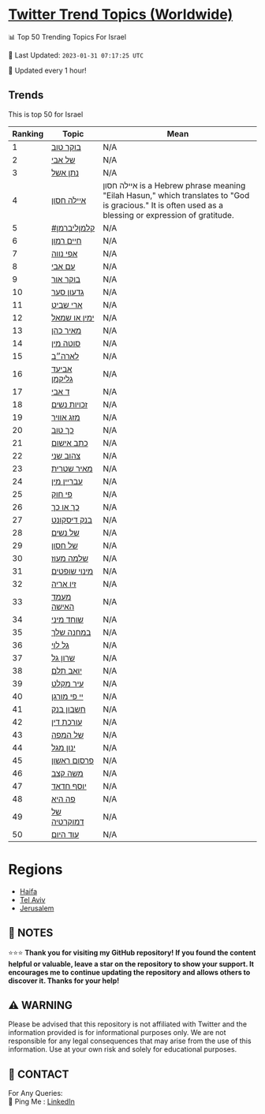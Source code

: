 [Twitter Trend Topics (Worldwide)](https://github.com/ErcinDedeoglu/Twitter-Trend-Topics)
==========


📊 Top 50 Trending Topics For Israel

📆 Last Updated: `2023-01-31 07:17:25 UTC`

🔧 Updated every 1 hour!


## Trends

This is top 50 for Israel

| Ranking | Topic | Mean |
| ------- | ------------ | ------------ |
| 1 | [בוקר טוב](http://twitter.com/search?q=%d7%91%d7%95%d7%a7%d7%a8+%d7%98%d7%95%d7%91) | N/A |
| 2 | [של אבי](http://twitter.com/search?q=%d7%a9%d7%9c+%d7%90%d7%91%d7%99) | N/A |
| 3 | [נתן אשל](http://twitter.com/search?q=%d7%a0%d7%aa%d7%9f+%d7%90%d7%a9%d7%9c) | N/A |
| 4 | [איילה חסון](http://twitter.com/search?q=%d7%90%d7%99%d7%99%d7%9c%d7%94+%d7%97%d7%a1%d7%95%d7%9f) | איילה חסון is a Hebrew phrase meaning "Eilah Hasun," which translates to "God is gracious." It is often used as a blessing or expression of gratitude. |
| 5 | [#קלמןליברמן](http://twitter.com/search?q=%23%d7%a7%d7%9c%d7%9e%d7%9f%d7%9c%d7%99%d7%91%d7%a8%d7%9e%d7%9f) | N/A |
| 6 | [חיים רמון](http://twitter.com/search?q=%d7%97%d7%99%d7%99%d7%9d+%d7%a8%d7%9e%d7%95%d7%9f) | N/A |
| 7 | [אפי נווה](http://twitter.com/search?q=%d7%90%d7%a4%d7%99+%d7%a0%d7%95%d7%95%d7%94) | N/A |
| 8 | [עם אבי](http://twitter.com/search?q=%d7%a2%d7%9d+%d7%90%d7%91%d7%99) | N/A |
| 9 | [בוקר אור](http://twitter.com/search?q=%d7%91%d7%95%d7%a7%d7%a8+%d7%90%d7%95%d7%a8) | N/A |
| 10 | [גדעון סער](http://twitter.com/search?q=%d7%92%d7%93%d7%a2%d7%95%d7%9f+%d7%a1%d7%a2%d7%a8) | N/A |
| 11 | [ארי שביט](http://twitter.com/search?q=%d7%90%d7%a8%d7%99+%d7%a9%d7%91%d7%99%d7%98) | N/A |
| 12 | [ימין או שמאל](http://twitter.com/search?q=%d7%99%d7%9e%d7%99%d7%9f+%d7%90%d7%95+%d7%a9%d7%9e%d7%90%d7%9c) | N/A |
| 13 | [מאיר כהן](http://twitter.com/search?q=%d7%9e%d7%90%d7%99%d7%a8+%d7%9b%d7%94%d7%9f) | N/A |
| 14 | [סוטה מין](http://twitter.com/search?q=%d7%a1%d7%95%d7%98%d7%94+%d7%9e%d7%99%d7%9f) | N/A |
| 15 | [לארה״ב](http://twitter.com/search?q=%d7%9c%d7%90%d7%a8%d7%94%d7%b4%d7%91) | N/A |
| 16 | [אביעד גליקמן](http://twitter.com/search?q=%d7%90%d7%91%d7%99%d7%a2%d7%93+%d7%92%d7%9c%d7%99%d7%a7%d7%9e%d7%9f) | N/A |
| 17 | [ד אבי](http://twitter.com/search?q=%d7%93+%d7%90%d7%91%d7%99) | N/A |
| 18 | [זכויות נשים](http://twitter.com/search?q=%d7%96%d7%9b%d7%95%d7%99%d7%95%d7%aa+%d7%a0%d7%a9%d7%99%d7%9d) | N/A |
| 19 | [מזג אוויר](http://twitter.com/search?q=%d7%9e%d7%96%d7%92+%d7%90%d7%95%d7%95%d7%99%d7%a8) | N/A |
| 20 | [כך טוב](http://twitter.com/search?q=%d7%9b%d7%9a+%d7%98%d7%95%d7%91) | N/A |
| 21 | [כתב אישום](http://twitter.com/search?q=%d7%9b%d7%aa%d7%91+%d7%90%d7%99%d7%a9%d7%95%d7%9d) | N/A |
| 22 | [צהוב שני](http://twitter.com/search?q=%d7%a6%d7%94%d7%95%d7%91+%d7%a9%d7%a0%d7%99) | N/A |
| 23 | [מאיר שטרית](http://twitter.com/search?q=%d7%9e%d7%90%d7%99%d7%a8+%d7%a9%d7%98%d7%a8%d7%99%d7%aa) | N/A |
| 24 | [עבריין מין](http://twitter.com/search?q=%d7%a2%d7%91%d7%a8%d7%99%d7%99%d7%9f+%d7%9e%d7%99%d7%9f) | N/A |
| 25 | [פי חוק](http://twitter.com/search?q=%d7%a4%d7%99+%d7%97%d7%95%d7%a7) | N/A |
| 26 | [כך או כך](http://twitter.com/search?q=%d7%9b%d7%9a+%d7%90%d7%95+%d7%9b%d7%9a) | N/A |
| 27 | [בנק דיסקונט](http://twitter.com/search?q=%d7%91%d7%a0%d7%a7+%d7%93%d7%99%d7%a1%d7%a7%d7%95%d7%a0%d7%98) | N/A |
| 28 | [של נשים](http://twitter.com/search?q=%d7%a9%d7%9c+%d7%a0%d7%a9%d7%99%d7%9d) | N/A |
| 29 | [של חסון](http://twitter.com/search?q=%d7%a9%d7%9c+%d7%97%d7%a1%d7%95%d7%9f) | N/A |
| 30 | [שלמה מעוז](http://twitter.com/search?q=%d7%a9%d7%9c%d7%9e%d7%94+%d7%9e%d7%a2%d7%95%d7%96) | N/A |
| 31 | [מינוי שופטים](http://twitter.com/search?q=%d7%9e%d7%99%d7%a0%d7%95%d7%99+%d7%a9%d7%95%d7%a4%d7%98%d7%99%d7%9d) | N/A |
| 32 | [זיו אריה](http://twitter.com/search?q=%d7%96%d7%99%d7%95+%d7%90%d7%a8%d7%99%d7%94) | N/A |
| 33 | [מעמד האישה](http://twitter.com/search?q=%d7%9e%d7%a2%d7%9e%d7%93+%d7%94%d7%90%d7%99%d7%a9%d7%94) | N/A |
| 34 | [שוחד מיני](http://twitter.com/search?q=%d7%a9%d7%95%d7%97%d7%93+%d7%9e%d7%99%d7%a0%d7%99) | N/A |
| 35 | [במחנה שלך](http://twitter.com/search?q=%d7%91%d7%9e%d7%97%d7%a0%d7%94+%d7%a9%d7%9c%d7%9a) | N/A |
| 36 | [גל לוי](http://twitter.com/search?q=%d7%92%d7%9c+%d7%9c%d7%95%d7%99) | N/A |
| 37 | [שרון גל](http://twitter.com/search?q=%d7%a9%d7%a8%d7%95%d7%9f+%d7%92%d7%9c) | N/A |
| 38 | [יואב תלם](http://twitter.com/search?q=%d7%99%d7%95%d7%90%d7%91+%d7%aa%d7%9c%d7%9d) | N/A |
| 39 | [עיר מקלט](http://twitter.com/search?q=%d7%a2%d7%99%d7%a8+%d7%9e%d7%a7%d7%9c%d7%98) | N/A |
| 40 | [יי פי מורגן](http://twitter.com/search?q=%d7%99%d7%99+%d7%a4%d7%99+%d7%9e%d7%95%d7%a8%d7%92%d7%9f) | N/A |
| 41 | [חשבון בנק](http://twitter.com/search?q=%d7%97%d7%a9%d7%91%d7%95%d7%9f+%d7%91%d7%a0%d7%a7) | N/A |
| 42 | [עורכת דין](http://twitter.com/search?q=%d7%a2%d7%95%d7%a8%d7%9b%d7%aa+%d7%93%d7%99%d7%9f) | N/A |
| 43 | [של המפה](http://twitter.com/search?q=%d7%a9%d7%9c+%d7%94%d7%9e%d7%a4%d7%94) | N/A |
| 44 | [ינון מגל](http://twitter.com/search?q=%d7%99%d7%a0%d7%95%d7%9f+%d7%9e%d7%92%d7%9c) | N/A |
| 45 | [פרסום ראשון](http://twitter.com/search?q=%d7%a4%d7%a8%d7%a1%d7%95%d7%9d+%d7%a8%d7%90%d7%a9%d7%95%d7%9f) | N/A |
| 46 | [משה קצב](http://twitter.com/search?q=%d7%9e%d7%a9%d7%94+%d7%a7%d7%a6%d7%91) | N/A |
| 47 | [יוסף חדאד](http://twitter.com/search?q=%d7%99%d7%95%d7%a1%d7%a3+%d7%97%d7%93%d7%90%d7%93) | N/A |
| 48 | [פה היא](http://twitter.com/search?q=%d7%a4%d7%94+%d7%94%d7%99%d7%90) | N/A |
| 49 | [של דמוקרטיה](http://twitter.com/search?q=%d7%a9%d7%9c+%d7%93%d7%9e%d7%95%d7%a7%d7%a8%d7%98%d7%99%d7%94) | N/A |
| 50 | [עוד היום](http://twitter.com/search?q=%d7%a2%d7%95%d7%93+%d7%94%d7%99%d7%95%d7%9d) | N/A |



# Regions

* [Haifa](</Israel/Haifa.md>)
* [Tel Aviv](</Israel/Tel Aviv.md>)
* [Jerusalem](</Israel/Jerusalem.md>)



## 📝 NOTES

⭐⭐⭐ **Thank you for visiting my GitHub repository! If you found the content helpful or valuable, leave a star on the repository to show your support. It encourages me to continue updating the repository and allows others to discover it. Thanks for your help!**


## ⚠️ WARNING

Please be advised that this repository is not affiliated with Twitter and the information provided is for informational purposes only. We are not responsible for any legal consequences that may arise from the use of this information. Use at your own risk and solely for educational purposes.


## 📨 CONTACT

 For Any Queries:  
            🏓 Ping Me : [LinkedIn](https://www.linkedin.com/in/ercindedeoglu/)
